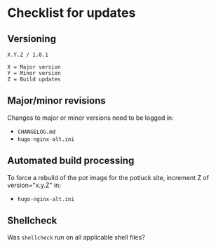 # Checklist for updates

## Versioning
```
X.Y.Z / 1.0.1

X = Major version
Y = Minor version
Z = Build updates
```

## Major/minor revisions
Changes to major or minor versions need to be logged in:
* `CHANGELOG.md`
* `hugo-nginx-alt.ini`

## Automated build processing
To force a rebuild of the pot image for the potluck site, increment Z of version="x.y.Z" in:
* `hugo-nginx-alt.ini`

## Shellcheck
Was `shellcheck` run on all applicable shell files?
